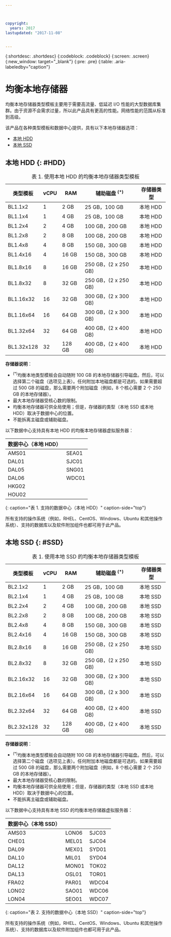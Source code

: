 ```yaml
---



copyright:
  years: 2017
lastupdated: "2017-11-08"


---
```


{:shortdesc: .shortdesc}
{:codeblock: .codeblock}
{:screen: .screen}
{:new_window: target="_blank"}
{:pre: .pre}
{:table: .aria-labeledby="caption"}

# 均衡本地存储器
均衡本地存储器类型模板主要用于需要高流量、低延迟 I/O 性能的大型数据库集群。由于资源不会需求过量，所以此产品具有更高的性能。网络性能的范围从标准到高级。

该产品在各种类型模板和数据中心提供，具有以下本地存储器选项：

* [本地 HDD](vsi_public_balanced_local.html#HDD)
* [本地 SSD](vsi_public_balanced_local.html#SSD)

## 本地 HDD {: #HDD}
 
<table>
<CAPTION>表 1. 使用本地 HDD 的均衡本地存储器类型模板</CAPTION>
<THEAD>
<TR>
<th>类型模板</th>
<th>vCPU</th>
<th>RAM</th>
<th>辅助磁盘 <sup>(*)</sup></th>
<th>存储器类型</th>
</TR>
</THEAD>
<TBODY>
<tr>
<td>BL1.1x2</td>
<td>1</td>
<td>2 GB</td>
<td>25 GB，100 GB</td>
<td>本地 HDD</td>
</tr>
<tr>
<td>BL1.1x4</td>
<td>1</td>
<td>4 GB</td>
<td>25 GB，100 GB</td>
<td>本地 HDD</td>
</tr>
<tr>
<td>BL1.2x4</td>
<td>2</td>
<td>4 GB</td>
<td>100 GB，200 GB</td>
<td>本地 HDD</td>
</tr>
<tr>
<td>BL1.2x8</td>
<td>2</td>
<td>8 GB</td>
<td>100 GB，200 GB</td>
<td>本地 HDD</td>
</tr>
<tr>
<td>BL1.4x8</td>
<td>4</td>
<td>8 GB</td>
<td>150 GB，300 GB</td>
<td>本地 HDD</td>
</tr>
<tr>
<td>BL1.4x16</td>
<td>4</td>
<td>16 GB</td>
<td>150 GB，300 GB</td>
<td>本地 HDD</td>
</tr>
<tr>
<td>BL1.8x16</td>
<td>8</td>
<td>16 GB</td>
<td>250 GB，(2 x 250 GB)</td>
<td>本地 HDD</td>
</tr>
<tr>
<td>BL1.8x32</td>
<td>8</td>
<td>32 GB</td>
<td>250 GB，(2 x 250 GB)</td>
<td>本地 HDD</td>
</tr>
<tr>
<td>BL1.16x32</td>
<td>16</td>
<td>32 GB</td>
<td>300 GB，(2 x 300 GB)</td>
<td>本地 HDD</td>
</tr>
<tr>
<td>BL1.16x64</td>
<td>16</td>
<td>64 GB</td>
<td>300 GB，(2 x 300 GB)</td>
<td>本地 HDD</td>
</tr>
<tr>
<td>BL1.32x64</td>
<td>32</td>
<td>64 GB</td>
<td>400 GB，(2 x 400 GB)</td>
<td>本地 HDD</td>
</tr>
<tr>
<td>BL1.32x128</td>
<td>32</td>
<td>128 GB</td>
<td>400 GB，(2 x 400 GB)</td>
<td>本地 HDD</td>
</tr>
</TBODY>
</table>

**存储器说明**：
* <sup>(*)</sup>均衡本地类型模板会自动随附 100 GB 的本地存储器引导磁盘。然后，可以选择第二个磁盘（选项见上表）。任何附加本地磁盘都是可选的。如果需要超过 500 GB 的磁盘，那么需要两个附加磁盘（例如，8 个核心需要 2 个 250 GB 的本地存储器）。
*	最大本地存储器受核心数的限制。 
*	均衡本地存储器可供全局使用；但是，存储器的类型（本地 SSD 或本地 HDD）取决于数据中心的位置。 
*	不能拆离主磁盘或辅助磁盘。

以下数据中心支持具有本地 HDD 的均衡本地存储器虚拟服务器：

|数据中心（本地 HDD）  |        |
|------------ |------  |  
|AMS01        |SEA01   |
|DAL01        |SJC01   | 
|DAL05        |SNG01   |
|DAL06        |WDC01   |
|HKG02        |        |        
|HOU02   |        |  
{: caption="表 1. 支持的数据中心（本地 HDD）" caption-side="top"}

所有支持的操作系统（例如，RHEL、CentOS、Windows、Ubuntu 和其他操作系统）、支持的数据库以及软件附加组件也都可用于此产品。  

## 本地 SSD {: #SSD}
<table>
<CAPTION>表 1. 使用本地 SSD 的均衡本地存储器类型模板</CAPTION>
<THEAD>
<TR>
<th>类型模板</th>
<th>vCPU</th>
<th>RAM</th>
<th>辅助磁盘 <sup>(*)</sup></th>
<th>存储器类型</th>
</TR>
</THEAD>
<TBODY>
<tr>
<td>BL2.1x2</td>
<td>1</td>
<td>2 GB</td>
<td>25 GB，100 GB</td>
<td>本地 SSD</td>
</tr>
<tr>
<td>BL2.1x4</td>
<td>1</td>
<td>4 GB</td>
<td>25 GB，100 GB</td>
<td>本地 SSD</td>
</tr>
<tr>
<td>BL2.2x4</td>
<td>2</td>
<td>4 GB</td>
<td>100 GB，200 GB</td>
<td>本地 SSD</td>
</tr>
<tr>
<td>BL2.2x8</td>
<td>2</td>
<td>8 GB</td>
<td>100 GB，200 GB</td>
<td>本地 SSD</td>
</tr>
<tr>
<td>BL2.4x8</td>
<td>4</td>
<td>8 GB</td>
<td>150 GB，300 GB</td>
<td>本地 SSD</td>
</tr>
<tr>
<td>BL2.4x16</td>
<td>4</td>
<td>16 GB</td>
<td>150 GB，300 GB</td>
<td>本地 SSD</td>
</tr>
<tr>
<td>BL2.8x16</td>
<td>8</td>
<td>16 GB</td>
<td>250 GB，(2 x 250 GB)</td>
<td>本地 SSD</td>
</tr>
<tr>
<td>BL2.8x32</td>
<td>8</td>
<td>32 GB</td>
<td>250 GB，(2 x 250 GB)</td>
<td>本地 SSD</td>
</tr>
<tr>
<td>BL2.16x32</td>
<td>16</td>
<td>32 GB</td>
<td>300 GB，(2 x 300 GB)</td>
<td>本地 SSD</td>
</tr>
<tr>
<td>BL2.16x64</td>
<td>16</td>
<td>64 GB</td>
<td>300 GB，(2 x 300 GB)</td>
<td>本地 SSD</td>
</tr>
<tr>
<td>BL2.32x64</td>
<td>32</td>
<td>64 GB</td>
<td>400 GB，(2 x 400 GB)</td>
<td>本地 SSD</td>
</tr>
<tr>
<td>BL2.32x128</td>
<td>32</td>
<td>128 GB</td>
<td>400 GB，(2 x 400 GB)</td>
<td>本地 SSD</td>
</tr>
</TBODY>
</table>

**存储器说明**：
* <sup>(*)</sup>均衡本地类型模板会自动随附 100 GB 的本地存储器引导磁盘。然后，可以选择第二个磁盘（选项见上表）。任何附加本地磁盘都是可选的。如果需要超过 500 GB 的磁盘，那么需要两个附加磁盘（例如，8 个核心需要 2 个 250 GB 的本地存储器）。
*	最大本地存储器受核心数的限制。 
*	均衡本地存储器可供全局使用；但是，存储器的类型（本地 SSD 或本地 HDD）取决于数据中心的位置。 
*	不能拆离主磁盘或辅助磁盘。

以下数据中心支持具有本地 SSD 的均衡本地存储器虚拟服务器：

|数据中心（本地 SSD）     |        |         |
|------- |------  |------ | 
|AMS03         |LON06   |SJC03  |
|CHE01         |MEL01         |SJC04  | 
|DAL09         |MEX01         |SYD01  |
|DAL10         |MIL01         |SYD04  |
|DAL12         |MON01  |TOK02  |       
|DAL13        |OSL01  |TOR01  |
|FRA02         |PAR01  |WDC04  |
|LON02         |SAO01  |WDC06  |
|LON04         |SEO01  |WDC07  | 
{: caption="表 2. 支持的数据中心（本地 SSD）" caption-side="top"}

所有支持的操作系统（例如，RHEL、CentOS、Windows、Ubuntu 和其他操作系统）、支持的数据库以及软件附加组件也都可用于此产品。  

